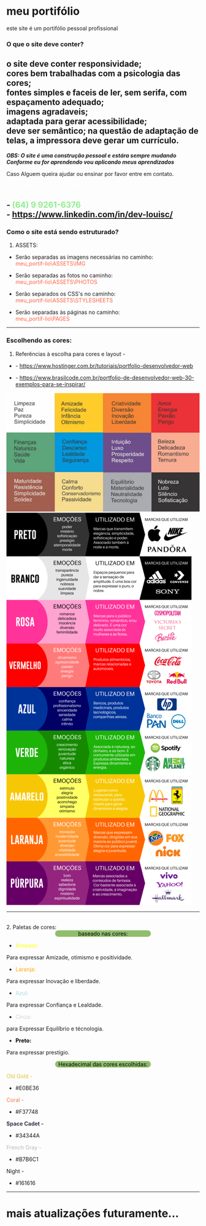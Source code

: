 # meu portifólio
 este site é um portifólio pessoal profissional

### O que o site deve conter?
o site deve conter responsividade;  
cores bem trabalhadas com a psicologia das cores;  
fontes simples e faceis de ler, sem serifa, com espaçamento adequado;  
imagens agradaveis;  
adaptada para gerar acessibilidade;  
deve ser semântico;
na questão de adaptação de telas, a impressora deve gerar um currículo.
--
__***OBS: O site é uma construção pessoal e estára sempre mudando***__  
***Conforme eu for aprendendo vou aplicando meus aprendizados***


Caso Alguem queira ajudar ou ensinar por favor entre em contato.
<p style="color:white;">sou apaixonado em aprender</p>
<link rel="stylesheet" href="https://cdnjs.cloudflare.com/ajax/libs/font-awesome/5.15.4/css/all.min.css">

<i class="fab fa-whatsapp"> - </i>
<span style="color:lightgreen;">(64) 9 9261-6376</span>  
<i class="fab fa-linkedin"> - </i>
<span>https://www.linkedin.com/in/dev-louisc/</span>
--
### Como o site está sendo estruturado?

1. ASSETS:  
- Serão separadas as imagens necessárias no caminho:  
<span style="color: #FF6347;">meu_portif-lio\ASSETS\IMG</span>

- Serão separadas as fotos no caminho:  
<span style="color: #FF6347;">meu_portif-lio\ASSETS\PHOTOS</span>

- Serão separados os CSS's no caminho:  
<span style="color:#FF6347;">meu_portif-lio\ASSETS\STYLESHEETS</span>

- Serão separadas às páginas no caminho:  
<span style="color:#FF6347;">meu_portif-lio\PAGES</span>  
***
### Escolhendo as cores:

1. Referências à escolha para cores e layout -
  - <i class="fas fa-lightbulb"> - </i>
https://www.hostinger.com.br/tutoriais/portfolio-desenvolvedor-web  

 - <i class="fas fa-lightbulb"> - </i>
https://www.brasilcode.com.br/portfolio-de-desenvolvedor-web-30-exemplos-para-se-inspirar/


<img src="ASSETS/IMG/psicologia das cores.png">
<img src="ASSETS/IMG/marcas e psicologia das cores.png">  

***  
<br>
2. Paletas de cores:
<p style="background-color: #90BE6D; color: black; text-align: center; width: 250px; margin: auto; border-radius: 15px"> baseado nas cores:</p> 

  - <p style="color: yellow">Amarelo:  </p>
  Para expressar Amizade, otimismo e positividade.  

  - <p style="color: orange">Laranja:</p>  
  Para expressar Inovação e liberdade.

  - <p style="color: lightblue">Azul:</p>  
  Para expressar Confiança e Lealdade.  

  - <p style="color: lightgrey">Cinza:</p>  
  para Expressar Equilíbrio e técnologia.  

  - <p style="color: black; font-weight: bold;">Preto:</p>  
  Para expressar prestígio.  

  <p style="background-color: #90BE6D; color: black; text-align: center; width: 250px; margin: auto; border-radius: 15px"> Hexadecimal das cores escolhidas:</p> 
  <p style="color: #E0BE36">Old Gold -</p>

 - #E0BE36
 <p style="color: #F37748">Coral -</p>  

 - #F37748
 <p style="color: #34344A; font-weight: bold;">Space Cadet -</p> 

 - #34344A
 <p style="color: #B7B6C1;">French Gray -</p> 

 - #B7B6C1
 <p style="color: #161616; text-shadow: 3px 0px 5px white">Night -</p>

 - #161616  
 
***
# mais atualizações futuramente...